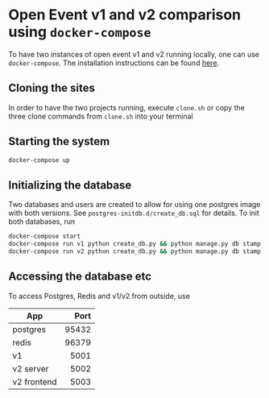 # Open Event v1 and v2 comparison using `docker-compose`

To have two instances of open event v1 and v2 running locally, one can use `docker-compose`. The installation instructions can be found [here](https://docs.docker.com/compose/install/#install-compose).

## Cloning the sites

In order to have the two projects running, execute `clone.sh` or copy the three clone commands from `clone.sh` into your terminal

## Starting the system

```bash
docker-compose up
```

## Initializing the database

Two databases and users are created to allow for using one postgres image with both versions. See `postgres-initdb.d/create_db.sql` for details. To init both databases, run

```bash
docker-compose start
docker-compose run v1 python create_db.py && python manage.py db stamp head 
docker-compose run v2 python create_db.py && python manage.py db stamp head
```

## Accessing the database etc

To access Postgres, Redis and v1/v2 from outside, use

**App** | **Port**
--- | ---:
postgres | 95432
redis | 96379
v1 | 5001
v2 server | 5002
v2 frontend | 5003

